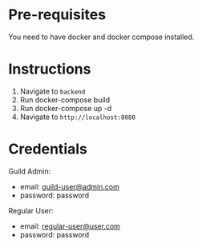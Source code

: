 # Pre-requisites
You need to have docker and docker compose installed.

# Instructions
1. Navigate to `backend`
2. Run docker-compose build
3. Run docker-compose up -d
4. Navigate to `http://localhost:8080`

# Credentials
Guild Admin: 
- email: guild-user@admin.com
- password: password

Regular User:
- email: regular-user@user.com
- password: password
